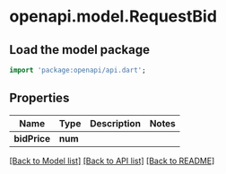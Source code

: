 # openapi.model.RequestBid

## Load the model package
```dart
import 'package:openapi/api.dart';
```

## Properties
Name | Type | Description | Notes
------------ | ------------- | ------------- | -------------
**bidPrice** | **num** |  | 

[[Back to Model list]](../README.md#documentation-for-models) [[Back to API list]](../README.md#documentation-for-api-endpoints) [[Back to README]](../README.md)


